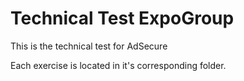 # Technical Test ExpoGroup

This is the technical test for AdSecure

Each exercise is located in it's corresponding folder.

